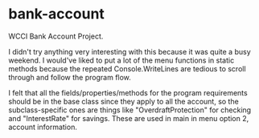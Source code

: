 # bank-account

WCCI Bank Account Project.

I didn't try anything very interesting with this because it was quite a busy weekend. I would've liked to put a lot of the menu functions in static methods because the repeated Console.WriteLines are tedious to scroll through and follow the program flow.

I felt that all the fields/properties/methods for the program requirements should be in the base class since they apply to all the account, so the subclass-specific ones are things like "OverdraftProtection" for checking and "InterestRate" for savings. These are used in main in menu option 2, account information.
